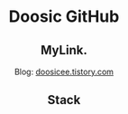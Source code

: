 <div align="center">
<h1> Doosic GitHub</h1>

<!--
**Doosic/Doosic** is a ✨ _special_ ✨ repository because its `README.md` (this file) appears on your GitHub profile.

Here are some ideas to get you started:


- 🔭 I’m currently working on ...
- 🌱 I’m currently learning ...
- 👯 I’m looking to collaborate on ...
- 🤔 I’m looking for help with ...
- 💬 Ask me about ...
- 📫 How to reach me: ...
- 😄 Pronouns: ...
- ⚡ Fun fact: ...
-->

<h2>MyLink.</h2>

Blog: [doosicee.tistory.com](https://doosicee.tistory.com/)

## Stack

<!-- ![Java](https://img.shields.io/badge/java-%23ED8B00.svg?style=for-the-badge&logo=java&logoColor=white)  -->
<!-- ![Spring](https://img.shields.io/badge/spring-%236DB33F.svg?style=for-the-badge&logo=spring&logoColor=white) -->
<!-- ![TypeScript](https://img.shields.io/badge/typescript-%23007ACC.svg?style=for-the-badge&logo=typescript&logoColor=white) -->
<!-- ![JavaScript](https://img.shields.io/badge/JavaScript-F7DF1E.svg?style=for-the-badge&logo=JavaScript&logoColor=black) -->
<!-- ![NestJS](https://img.shields.io/badge/nestjs-%23E0234E.svg?style=for-the-badge&logo=nestjs&logoColor=white) -->
<!-- ![NodeJS](https://img.shields.io/badge/node.js-6DA55F?style=for-the-badge&logo=node.js&logoColor=white)</br> -->
<!-- ![Vue.js](https://img.shields.io/badge/vuejs-%2335495e.svg?style=for-the-badge&logo=vuedotjs&logoColor=%234FC08D) -->
<!-- ![Quasar](https://img.shields.io/badge/Quasar-16B7FB?style=for-the-badge&logo=quasar&logoColor=black) -->
<!-- ![MySQL](https://img.shields.io/badge/mysql-%2300f.svg?style=for-the-badge&logo=mysql&logoColor=white)<br> -->
<!-- ![Vite](https://img.shields.io/badge/Vite-646CFF.svg?style=for-the-badge&logo=Vite&logoColor=white) -->
<!-- ![MongoDB](https://img.shields.io/badge/MongoDB-%234ea94b.svg?style=for-the-badge&logo=mongodb&logoColor=white) -->
<!-- ![GitHub](https://img.shields.io/badge/github-%23121011.svg?style=for-the-badge&logo=github&logoColor=white) -->
</div>

